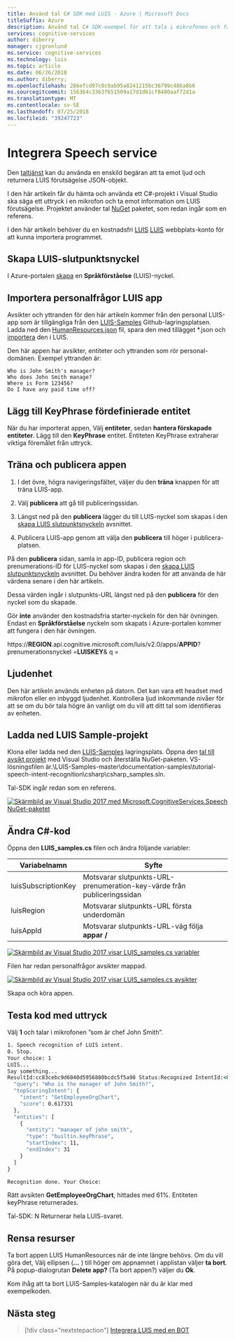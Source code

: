 ```yaml
---
title: Använd tal C# SDK med LUIS - Azure | Microsoft Docs
titleSuffix: Azure
description: Använd tal C# SDK-exempel för att tala i mikrofonen och få LUIS avsikt och entiteter förutsägelser som returneras.
services: cognitive-services
author: diberry
manager: cjgronlund
ms.service: cognitive-services
ms.technology: luis
ms.topic: article
ms.date: 06/26/2018
ms.author: diberry;
ms.openlocfilehash: 286efcd97c0c9ab95a8241215bc36799c486a8b6
ms.sourcegitcommit: 156364c3363f651509a17d1d61cf8480aaf72d1a
ms.translationtype: MT
ms.contentlocale: sv-SE
ms.lasthandoff: 07/25/2018
ms.locfileid: "39247723"
---
```

# <a name="integrate-speech-service"></a>Integrera Speech service
Den [taltjänst](https://docs.microsoft.com/azure/cognitive-services/Speech-Service/) kan du använda en enskild begäran att ta emot ljud och returnera LUIS förutsägelse JSON-objekt.

I den här artikeln får du hämta och använda ett C#-projekt i Visual Studio ska säga ett uttryck i en mikrofon och ta emot information om LUIS förutsägelse. Projektet använder tal [NuGet](https://www.nuget.org/packages/Microsoft.CognitiveServices.Speech/) paketet, som redan ingår som en referens. 

I den här artikeln behöver du en kostnadsfri [LUIS] [ LUIS] webbplats-konto för att kunna importera programmet.

## <a name="create-luis-endpoint-key"></a>Skapa LUIS-slutpunktsnyckel
I Azure-portalen [skapa](luis-how-to-azure-subscription.md#create-luis-endpoint-key) en **Språkförståelse** (LUIS)-nyckel. 

## <a name="import-human-resources-luis-app"></a>Importera personalfrågor LUIS app
Avsikter och yttranden för den här artikeln kommer från den personal LUIS-app som är tillgängliga från den [LUIS-Samples](https://github.com/Microsoft/LUIS-Samples) Github-lagringsplatsen. Ladda ned den [HumanResources.json](https://github.com/Microsoft/LUIS-Samples/blob/master/documentation-samples/quickstarts/HumanResources.json) fil, spara den med tillägget *.json och [importera](luis-how-to-start-new-app.md#import-new-app) den i LUIS. 

Den här appen har avsikter, entiteter och yttranden som rör personal-domänen. Exempel yttranden är:

```
Who is John Smith's manager?
Who does John Smith manage?
Where is Form 123456?
Do I have any paid time off?
```

## <a name="add-keyphrase-prebuilt-entity"></a>Lägg till KeyPhrase fördefinierade entitet
När du har importerat appen, Välj **entiteter**, sedan **hantera förskapade entiteter**. Lägg till den **KeyPhrase** entitet. Entiteten KeyPhrase extraherar viktiga föremålet från uttryck.

## <a name="train-and-publish-the-app"></a>Träna och publicera appen
1. I det övre, högra navigeringsfältet, väljer du den **träna** knappen för att träna LUIS-app.

2. Välj **publicera** att gå till publiceringssidan. 

3. Längst ned på den **publicera** lägger du till LUIS-nyckel som skapas i den [skapa LUIS slutpunktsnyckeln](#create-luis-endpoint-key) avsnittet.

4. Publicera LUIS-app genom att välja den **publicera** till höger i publicera-platsen. 

  På den **publicera** sidan, samla in app-ID, publicera region och prenumerations-ID för LUIS-nyckel som skapas i den [skapa LUIS slutpunktsnyckeln](#create-luis-endpoint-key) avsnittet. Du behöver ändra koden för att använda de här värdena senare i den här artikeln. 

  Dessa värden ingår i slutpunkts-URL längst ned på den **publicera** för den nyckel som du skapade. 
  
  Gör **inte** använder den kostnadsfria starter-nyckeln för den här övningen. Endast en **Språkförståelse** nyckeln som skapats i Azure-portalen kommer att fungera i den här övningen. 

  https://**REGION**.api.cognitive.microsoft.com/luis/v2.0/apps/**APPID**? prenumerationsnyckel =**LUISKEY**& q =

## <a name="audio-device"></a>Ljudenhet
Den här artikeln används enheten på datorn. Det kan vara ett headset med mikrofon eller en inbyggd ljudenhet. Kontrollera ljud inkommande nivåer för att se om du bör tala högre än vanligt om du vill att ditt tal som identifieras av enheten. 

## <a name="download-the-luis-sample-project"></a>Ladda ned LUIS Sample-projekt
 Klona eller ladda ned den [LUIS-Samples](https://github.com/Microsoft/LUIS-Samples) lagringsplats. Öppna den [tal till avsikt projekt](https://github.com/Microsoft/LUIS-Samples/tree/master/documentation-samples/tutorial-speech-intent-recognition) med Visual Studio och återställa NuGet-paketen. VS-lösningsfilen är.\LUIS-Samples-master\documentation-samples\tutorial-speech-intent-recognition\csharp\csharp_samples.sln.

Tal-SDK ingår redan som en referens. 

[![](./media/luis-tutorial-speech-to-intent/nuget-package.png "Skärmbild av Visual Studio 2017 med Microsoft.CognitiveServices.Speech NuGet-paketet")](./media/luis-tutorial-speech-to-intent/nuget-package.png#lightbox)

## <a name="modify-the-c-code"></a>Ändra C#-kod
Öppna den **LUIS_samples.cs** filen och ändra följande variabler:

|Variabelnamn|Syfte|
|--|--|
|luisSubscriptionKey|Motsvarar slutpunkts-URL-prenumeration-key-värde från publiceringssidan|
|luisRegion|Motsvarar slutpunkts-URL första underdomän|
|luisAppId|Motsvarar slutpunkts-URL-väg följa **appar /**|

[![](./media/luis-tutorial-speech-to-intent/change-variables.png "Skärmbild av Visual Studio 2017 visar LUIS_samples.cs variabler")](./media/luis-tutorial-speech-to-intent/change-variables.png#lightbox)

Filen har redan personalfrågor avsikter mappad.

[![](./media/luis-tutorial-speech-to-intent/intents.png "Skärmbild av Visual Studio 2017 visar LUIS_samples.cs avsikter")](./media/luis-tutorial-speech-to-intent/intents.png#lightbox)

Skapa och köra appen. 

## <a name="test-code-with-utterance"></a>Testa kod med uttryck
Välj **1** och talar i mikrofonen ”som är chef John Smith”.

```cmd
1. Speech recognition of LUIS intent.
0. Stop.
Your choice: 1
LUIS...
Say something...
ResultId:cc83cebc9d6040d5956880bcdc5f5a98 Status:Recognized IntentId:<GetEmployeeOrgChart> Recognized text:<Who is the manager of John Smith?> Recognized Json:{"DisplayText":"Who is the manager of John Smith?","Duration":25700000,"Offset":9200000,"RecognitionStatus":"Success"}. LanguageUnderstandingJson:{
  "query": "Who is the manager of John Smith?",
  "topScoringIntent": {
    "intent": "GetEmployeeOrgChart",
    "score": 0.617331
  },
  "entities": [
    {
      "entity": "manager of john smith",
      "type": "builtin.keyPhrase",
      "startIndex": 11,
      "endIndex": 31
    }
  ]
}

Recognition done. Your Choice:

```

Rätt avsikten **GetEmployeeOrgChart**, hittades med 61%. Entiteten keyPhrase returnerades. 

Tal-SDK: N Returnerar hela LUIS-svaret. 

## <a name="clean-up-resources"></a>Rensa resurser
Ta bort appen LUIS HumanResources när de inte längre behövs. Om du vill göra det, Välj ellipsen (***...*** ) till höger om appnamnet i applistan väljer **ta bort**. På popup-dialogrutan **Delete app?** (Ta bort appen?) väljer du **Ok**.

Kom ihåg att ta bort LUIS-Samples-katalogen när du är klar med exempelkoden.

## <a name="next-steps"></a>Nästa steg

> [!div class="nextstepaction"]
> [Integrera LUIS med en BOT](luis-csharp-tutorial-build-bot-framework-sample.md)

[LUIS]: https://docs.microsoft.com/azure/cognitive-services/luis/luis-reference-regions#luis-website